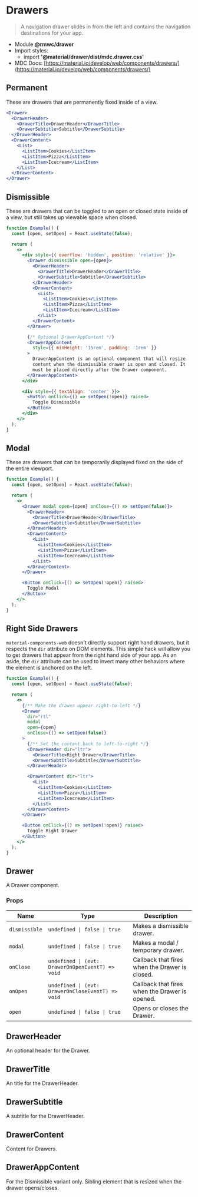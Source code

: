 # Drawers

> A navigation drawer slides in from the left and contains the navigation destinations for your app.

- Module **@rmwc/drawer**
- Import styles:
  - import **'@material/drawer/dist/mdc.drawer.css'**
- MDC Docs: [https://material.io/develop/web/components/drawers/](https://material.io/develop/web/components/drawers/)

## Permanent

These are drawers that are permanently fixed inside of a view.

```jsx
<Drawer>
  <DrawerHeader>
    <DrawerTitle>DrawerHeader</DrawerTitle>
    <DrawerSubtitle>Subtitle</DrawerSubtitle>
  </DrawerHeader>
  <DrawerContent>
    <List>
      <ListItem>Cookies</ListItem>
      <ListItem>Pizza</ListItem>
      <ListItem>Icecream</ListItem>
    </List>
  </DrawerContent>
</Drawer>
```

## Dismissible

These are drawers that can be toggled to an open or closed state inside of a view, but still takes up viewable space when closed.

```jsx
function Example() {
  const [open, setOpen] = React.useState(false);

  return (
    <>
      <div style={{ overflow: 'hidden', position: 'relative' }}>
        <Drawer dismissible open={open}>
          <DrawerHeader>
            <DrawerTitle>DrawerHeader</DrawerTitle>
            <DrawerSubtitle>Subtitle</DrawerSubtitle>
          </DrawerHeader>
          <DrawerContent>
            <List>
              <ListItem>Cookies</ListItem>
              <ListItem>Pizza</ListItem>
              <ListItem>Icecream</ListItem>
            </List>
          </DrawerContent>
        </Drawer>

        {/* Optional DrawerAppContent */}
        <DrawerAppContent
          style={{ minHeight: '15rem', padding: '1rem' }}
        >
          DrawerAppContent is an optional component that will resize
          content when the dismissible drawer is open and closed. It
          must be placed directly after the Drawer component.
        </DrawerAppContent>
      </div>

      <div style={{ textAlign: 'center' }}>
        <Button onClick={() => setOpen(!open)} raised>
          Toggle Dismissible
        </Button>
      </div>
    </>
  );
}
```

## Modal

These are drawers that can be temporarily displayed fixed on the side of the entire viewport.

```jsx
function Example() {
  const [open, setOpen] = React.useState(false);

  return (
    <>
      <Drawer modal open={open} onClose={() => setOpen(false)}>
        <DrawerHeader>
          <DrawerTitle>DrawerHeader</DrawerTitle>
          <DrawerSubtitle>Subtitle</DrawerSubtitle>
        </DrawerHeader>
        <DrawerContent>
          <List>
            <ListItem>Cookies</ListItem>
            <ListItem>Pizza</ListItem>
            <ListItem>Icecream</ListItem>
          </List>
        </DrawerContent>
      </Drawer>

      <Button onClick={() => setOpen(!open)} raised>
        Toggle Modal
      </Button>
    </>
  );
}
```

## Right Side Drawers

`material-components-web` doesn't directly support right hand drawers, but it respects the `dir` attribute on DOM elements. This simple hack will allow you to get drawers that appear from the right hand side of your app. As an aside, the `dir` attribute can be used to invert many other behaviors where the element is anchored on the left.

```jsx
function Example() {
  const [open, setOpen] = React.useState(false);

  return (
    <>
      {/** Make the drawer appear right-to-left */}
      <Drawer
        dir="rtl"
        modal
        open={open}
        onClose={() => setOpen(false)}
      >
        {/** Set the content back to left-to-right */}
        <DrawerHeader dir="ltr">
          <DrawerTitle>Right Drawer</DrawerTitle>
          <DrawerSubtitle>Subtitle</DrawerSubtitle>
        </DrawerHeader>

        <DrawerContent dir="ltr">
          <List>
            <ListItem>Cookies</ListItem>
            <ListItem>Pizza</ListItem>
            <ListItem>Icecream</ListItem>
          </List>
        </DrawerContent>
      </Drawer>

      <Button onClick={() => setOpen(!open)} raised>
        Toggle Right Drawer
      </Button>
    </>
  );
}
```

## Drawer
A Drawer component.

### Props

| Name | Type | Description |
|------|------|-------------|
| `dismissible` | `undefined \| false \| true` | Makes a dismissible drawer. |
| `modal` | `undefined \| false \| true` | Makes a modal / temporary drawer. |
| `onClose` | `undefined \| (evt: DrawerOnOpenEventT) => void` | Callback that fires when the Drawer is closed. |
| `onOpen` | `undefined \| (evt: DrawerOnCloseEventT) => void` | Callback that fires when the Drawer is opened. |
| `open` | `undefined \| false \| true` | Opens or closes the Drawer. |


## DrawerHeader
An optional header for the Drawer.



## DrawerTitle
An title for the DrawerHeader.



## DrawerSubtitle
A subtitle for the DrawerHeader.



## DrawerContent
Content for Drawers.



## DrawerAppContent
For the Dismissible variant only. Sibling element that is resized when the drawer opens/closes.



